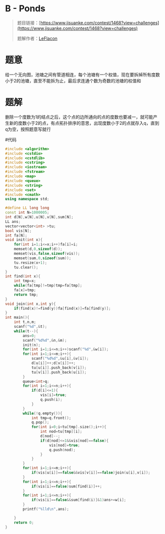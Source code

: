# B - Ponds

> 题目链接：[https://www.jisuanke.com/contest/1468?view=challenges](https://www.jisuanke.com/contest/1468?view=challenges)
>
> 题解作者：[LeFlacon](https://github.com/LeFlacon)
> 
# 题意
给一个无向图，池塘之间有管道相连，每个池塘有一个权值，现在要拆掉所有度数小于2的池塘，直至不能拆为止，最后求连通个数为奇数的池塘的权值和

# 题解
删除一个度数为1的结点之后，这个点的边所通向的点的度数也要减一，就可能产生新的度数小于2的点，有点拓扑排序的意思，出现度数小于2的点就存入q，直到q为空，按照题意写就行

#代码
```c++
#include <algorithm>
#include <cstdio>
#include <cstdlib>
#include <cstring>
#include <iostream>
#include <fstream>
#include <map>
#include <queue>
#include <string>
#include <set>
#include <cmath>
using namespace std;

#define LL long long
const int N=1000005;
int d[N],w[N],u[N],v[N],sum[N];
LL ans;
vector<vector<int> >tu;
bool vis[N];
int fa[N];
void init(int x){
	for(int i=1;i<=x;i++)fa[i]=i;
	memset(d,0,sizeof(d));
	memset(vis,false,sizeof(vis));
	memset(sum,0,sizeof(sum));
	tu.resize(x+1);
	tu.clear();
}
int find(int x){
    int tmp=x;
    while(fa[tmp]!=tmp)tmp=fa[tmp]; 
    fa[x]=tmp;
    return tmp;
}
void join(int x,int y){
    if(find(x)!=find(y))fa[find(x)]=fa[find(y)];
}
int main(){
	int t,n,m;
	scanf("%d",&t);
	while(t--){
		ans=0;
		scanf("%d%d",&n,&m);
		init(n);
		for(int i=1;i<=n;i++)scanf("%d",&w[i]);
		for(int i=1;i<=m;i++){
			scanf("%d%d",&u[i],&v[i]);
			d[u[i]]++;d[v[i]]++;
			tu[u[i]].push_back(v[i]);
			tu[v[i]].push_back(u[i]);
		}
		queue<int>q;
		for(int i=1;i<=n;i++){
			if(d[i]<=1){
				vis[i]=true;
				q.push(i);
			}
		}
		while(!q.empty()){
			int tmp=q.front();
			q.pop();
			for(int i=0;i<tu[tmp].size();i++){
				int nod=tu[tmp][i];
				d[nod]--;
				if(d[nod]<=1&&vis[nod]==false){
					vis[nod]=true;
					q.push(nod);
				}
			}
		}
		for(int i=1;i<=m;i++){
			if(vis[u[i]]==false&&vis[v[i]]==false)join(u[i],v[i]);
		}
		for(int i=1;i<=n;i++){
			if(vis[i]==false)sum[find(i)]++;
		}
		for(int i=1;i<=n;i++){
			if(vis[i]==false&&sum[find(i)]&1)ans+=w[i];
		}
		printf("%lld\n",ans);

	}
	return 0;
}
```
